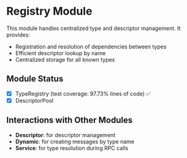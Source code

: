 # Registry Module

This module handles centralized type and descriptor management. It provides:

- Registration and resolution of dependencies between types
- Efficient descriptor lookup by name
- Centralized storage for all known types

## Module Status

- [x] TypeRegistry (test coverage: 97.73% lines of code) ✅
- [x] DescriptorPool

## Interactions with Other Modules

- **Descriptor**: for descriptor management
- **Dynamic**: for creating messages by type name
- **Service**: for type resolution during RPC calls
